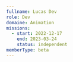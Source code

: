 ```yaml
---
fullname: Lucas Dev
role: Dev
domaine: Animation
missions:
  - start: 2022-12-17
    end: 2023-03-24
    status: independent
memberType: beta
---
```


